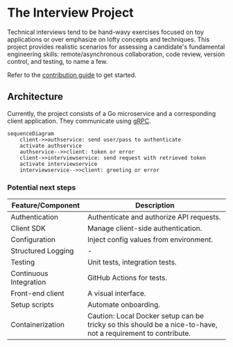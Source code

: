 # The Interview Project

Technical interviews tend to be hand-wavy exercises focused on toy applications or over emphasize on lofty concepts and techniques. This project provides realistic scenarios for assessing a candidate's fundamental engineering skills: remote/asynchronous collaboration, code review, version control, and testing, to name a few.

Refer to the [contribution guide](/CONTRIBUTING.md) to get started.

## Architecture

Currently, the project consists of a Go microservice and a corresponding client application. They communicate using [gRPC](https://grpc.io/).

```mermaid
sequenceDiagram
    client->>authservice: send user/pass to authenticate
    activate authservice
    authservice-->>client: token or error
    client->>interviewservice: send request with retrieved token
    activate interviewservice
    interviewservice-->>client: greeting or error
```

### Potential next steps

| Feature/Component      | Description                                                                                                  |
|------------------------|--------------------------------------------------------------------------------------------------------------|
| Authentication         | Authenticate and authorize API requests.                                                                     |
| Client SDK             | Manage client-side authentication.                                                                           |
| Configuration          | Inject config values from environment.                                                                       |
| Structured Logging     | -                                                                                                            |
| Testing                | Unit tests, integration tests.                                                                               |
| Continuous Integration | GitHub Actions for tests.                                                                                    |
| Front-end client       | A visual interface.                                                                                          |
| Setup scripts          | Automate onboarding.                                                                                         |
| Containerization       | Caution: Local Docker setup can be tricky so this should be a nice-to-have, not a requirement to contribute. |

